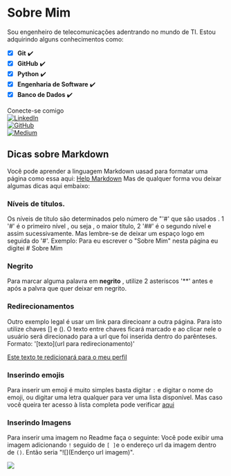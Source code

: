 # Sobre Mim
Sou engenheiro de telecomunicações adentrando no mundo de TI. Estou adquirindo alguns conhecimentos como:
- [x] **Git** ✔️
- [x] **GitHub** ✔️
- [x] **Python** ✔️
- [x] **Engenharia de Software** ✔️
- [x] **Banco de Dados** ✔️

 Conecte-se comigo  
 [![LinkedIn](https://img.shields.io/badge/LinkedIn-0077B5?style=for-the-badge&logo=linkedin&logoColor=white)](https://www.linkedin.com/in/damon-pena-e-souza-30752724/)  
 [![GitHub](https://img.shields.io/badge/GitHub-100000?style=for-the-badge&logo=github&logoColor=white)](https://github.com/damonpenaesouza)  
 [![Medium](https://img.shields.io/badge/-Medium-%23000000?style=for-the-badge&logo=medium&logoColor=white)](https://medium.com/@damonpena)  


## Dicas sobre Markdown
Você pode aprender a linguagem Markdown uasad para formatar uma página como essa aqui: [Help Markdown](https://docs.github.com/pt/get-started/writing-on-github/getting-started-with-writing-and-formatting-on-github/basic-writing-and-formatting-syntax)
Mas de qualquer forma vou deixar algumas dicas aqui embaixo:

### Níveis de títulos.
Os níveis de título são determinados pelo número de "'#' que são usados . 1 '#' é o primeiro nível , ou seja , o maior título, 2 '##' é o segundo nível e assim sucessivamente. Mas lembre-se de deixar um espaço logo em seguida do '#'. Exemplo: Para eu escrever o "Sobre Mim" nesta página eu digitei # Sobre Mim

### **Negrito**
Para marcar alguma palavra em **negrito** , utilize 2 asteriscos '**' antes e após a palvra que quer deixar em negrito.

### Redirecionamentos
Outro exemplo legal é usar um link para direcioanr a outra página. Para isto utilize chaves [] e (). O texto entre chaves ficará marcado 
e ao clicar nele o usuário será direcionado para a url que foi inserida dentro do parênteses. Formato: '[texto](url para redirecionamento)'

[Este texto te redicionará para o meu perfil](https://github.com/damonpenaesouza)
### Inserindo emojis
Para inserir um emoji é muito simples basta digitar `:` e digitar o nome do emoji, ou digitar uma letra qualquer para ver uma lista disponível. Mas caso você queira ter acesso à lista completa pode verificar [aqui](https://github.com/ikatyang/emoji-cheat-sheet/blob/master/README.md)

### Inserindo Imagens  

Para inserir uma imagem no Readme faça o seguinte: Você pode exibir uma imagem adicionando `!` seguido de `[ ]`e o endereço url da imagem dentro de `()`. 
Então seria "![](Enderço url imagem)".



![](https://myoctocat.com/assets/images/base-octocat.svg)
